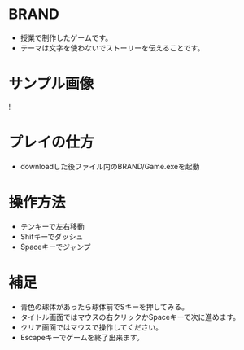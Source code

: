 # BRAND
- 授業で制作したゲームです。
- テーマは文字を使わないでストーリーを伝えることです。

# サンプル画像
!

# プレイの仕方
- downloadした後ファイル内のBRAND/Game.exeを起動

# 操作方法
- テンキーで左右移動
- Shifキーでダッシュ
- Spaceキーでジャンプ

# 補足
- 青色の球体があったら球体前でSキーを押してみる。
- タイトル画面ではマウスの右クリックかSpaceキーで次に進めます。
- クリア画面ではマウスで操作してください。
- Escapeキーでゲームを終了出来ます。
